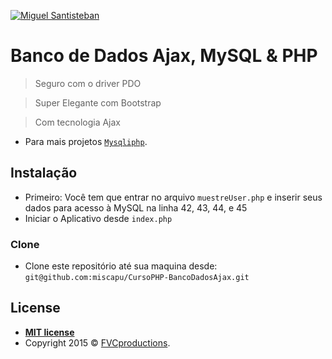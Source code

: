 <a href="https://mysqliphp.blogspot.com/"><img src="https://photos.app.goo.gl/kpKuZbbMiopfi9q39" title="Miguel Santisteban" alt="Miguel Santisteban"></a>

<!-- [![MYSQLIPHP](https://photos.app.goo.gl/kpKuZbbMiopfi9q39)](https://mysqliphp.blogspot.com/) -->

# Banco de Dados Ajax, MySQL & PHP 

> Seguro com o driver PDO

> Super Elegante com Bootstrap

> Com tecnologia Ajax 

- Para mais projetos <a href="https://mysqliphp.blogspot.com/" target="_blank">`Mysqliphp`</a>.

## Instalação

- Primeiro: Você tem que entrar no arquivo `muestreUser.php` e inserir seus dados para acesso à MySQL na linha 42, 43, 44, e 45
- Iniciar o Aplicativo desde `index.php`

### Clone

- Clone este repositório até sua maquina desde: `git@github.com:miscapu/CursoPHP-BancoDadosAjax.git`

## License

- **[MIT license](https://mysqliphp.blogspot.com/)**
- Copyright 2015 © <a href="https://mysqliphp.blogspot.com/" target="_blank">FVCproductions</a>.
